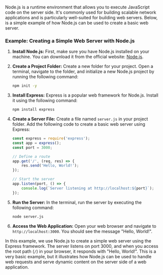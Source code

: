 Node.js is a runtime environment that allows you to execute JavaScript code on the server side. It's commonly used for building scalable network applications and is particularly well-suited for building web servers. Below, is a simple example of how Node.js can be used to create a basic web server.

### Example: Creating a Simple Web Server with Node.js

1. **Install Node.js:**
   First, make sure you have Node.js installed on your machine. You can download it from the official website: [Node.js](https://nodejs.org/).

2. **Create a Project Folder:**
   Create a new folder for your project. Open a terminal, navigate to the folder, and initialize a new Node.js project by running the following command:
   ```bash
   npm init -y
   ```

3. **Install Express:**
   Express is a popular web framework for Node.js. Install it using the following command:
   ```bash
   npm install express
   ```

4. **Create a Server File:**
   Create a file named `server.js` in your project folder. Add the following code to create a basic web server using Express:
   ```javascript
   const express = require('express');
   const app = express();
   const port = 3000;

   // Define a route
   app.get('/', (req, res) => {
       res.send('Hello, World!');
   });

   // Start the server
   app.listen(port, () => {
       console.log(`Server listening at http://localhost:${port}`);
   });
   ```

5. **Run the Server:**
   In the terminal, run the server by executing the following command:
   ```bash
   node server.js
   ```

6. **Access the Web Application:**
   Open your web browser and navigate to `http://localhost:3000`. You should see the message "Hello, World!".

In this example, we use Node.js to create a simple web server using the Express framework. The server listens on port 3000, and when you access the root path (`/`) in your browser, it responds with "Hello, World!". This is a very basic example, but it illustrates how Node.js can be used to handle web requests and serve dynamic content on the server side of a web application.